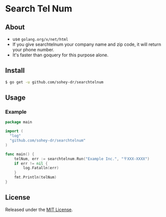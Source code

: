 # Search Tel Num

## About
- use `golang.org/x/net/html`
- If you give searchtelnum your company name and zip code, it will return your phone number.
- It's faster than goquery for this purpose alone.

## Install

```bash
$ go get -u github.com/sohey-dr/searchtelnum
```

## Usage

### Example

```go
package main

import (
  "log"
  "github.com/sohey-dr/searchtelnum"
)

func main() {
	telNum, err := searchtelnum.Run("Example Inc.", "〒XXX-XXXX")
	if err != nil {
		log.Fatalln(err)
	}
	fmt.Println(telNum)
}
```

## License

Released under the [MIT License](https://github.com/sohey-dr/searchtelnum/blob/main/LICENSE).